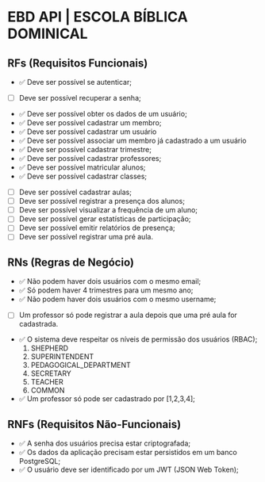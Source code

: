 # EBD API | ESCOLA BÍBLICA DOMINICAL

## RFs (Requisitos Funcionais)

- ✅ Deve ser possível se autenticar;
- [ ] Deve ser possível recuperar a senha;
- ✅ Deve ser possível obter os dados de um usuário;
- ✅ Deve ser possível cadastrar um membro;
- ✅ Deve ser possível cadastrar um usuário
- ✅ Deve ser possível associar um membro já cadastrado a um usuário
- ✅ Deve ser possível cadastrar trimestre;
- ✅ Deve ser possível cadastrar professores;
- ✅ Deve ser possível matricular alunos;
- ✅ Deve ser possível cadastrar classes;
- [ ] Deve ser possível cadastrar aulas;
- [ ] Deve ser possível registrar a presença dos alunos;
- [ ] Deve ser possível visualizar a frequência de um aluno;
- [ ] Deve ser possível gerar estatísticas de participação;
- [ ] Deve ser possível emitir relatórios de presença;
- [ ] Deve ser possível registrar uma pré aula.

## RNs (Regras de Negócio)

- ✅ Não podem haver dois usuários com o mesmo email;
- ✅ Só podem haver 4 trimestres para um mesmo ano;
- ✅ Não podem haver dois usuários com o mesmo username;
- [ ] Um professor só pode registrar a aula depois que uma pré aula for cadastrada.
- ✅ O sistema deve respeitar os níveis de permissão dos usuários (RBAC);
  1. SHEPHERD
  2. SUPERINTENDENT
  3. PEDAGOGICAL_DEPARTMENT
  4. SECRETARY
  5. TEACHER
  6. COMMON
- ✅ Um professor só pode ser cadastrado por [1,2,3,4];

## RNFs (Requisitos Não-Funcionais)

- ✅ A senha dos usuários precisa estar criptografada;
- ✅ Os dados da aplicação precisam estar persistidos em um banco PostgreSQL;
- ✅ O usuário deve ser identificado por um JWT (JSON Web Token);
